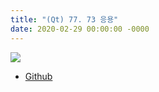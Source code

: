 ```yaml
---
title: "(Qt) 77. 73 응용"
date: 2020-02-29 00:00:00 -0000
---
```


![](/file/image/qt-gdi-s6-77-image-1.png)

* [Github](https://github.com/8bitscoding/personalmodeltreeview2)
